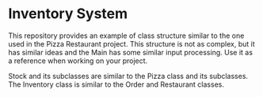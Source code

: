# Inventory System

This repository provides an example of class structure similar to the one used in the Pizza Restaurant project. This structure is not as complex, but it has similar ideas and the Main has some similar input processing. Use it as a reference when working on your project.

Stock and its subclasses are similar to the Pizza class and its subclasses. The Inventory class is similar to the Order and Restaurant classes.